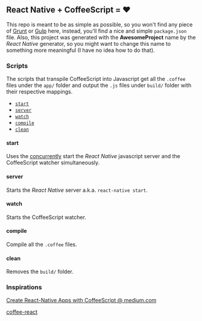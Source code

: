 ## React Native + CoffeeScript = :heart:

This repo is meant to be as simple as possible, so you won't find any piece of [Grunt](http://gruntjs.com/) or [Gulp](http://gulpjs.com/) here, instead, you'll find a nice and simple `package.json` file. Also, this project was generated with the **AwesomeProject** name by the *React Native* generator, so you might want to change this name to something more meaningful (I have no idea how to do that).

### Scripts
The scripts that transpile CoffeeScript into Javascript get all the `.coffee` files under the `app/` folder and output the `.js` files under `build/` folder with their respective mappings.

- [`start`](start)
- [`server`](server)
- [`watch`](watch)
- [`compile`](compile)
- [`clean`](clean)

#### start
Uses the [concurrently](https://www.npmjs.com/package/concurrently) start the *React Native* javascript server and the CoffeeScript watcher simultaneously.

#### server
Starts the *React Native* server a.k.a. `react-native start`.

#### watch
Starts the CoffeeScript watcher.

#### compile
Compile all the `.coffee` files.

#### clean
Removes the `build/` folder.

### Inspirations
[Create React-Native Apps with CoffeeScript @ medium.com](https://m.raise.coffee/create-react-native-apps-with-coffeescript-dcfb4dc1671a#.2awn30sfc)

[coffee-react](https://www.npmjs.com/package/coffee-react)

